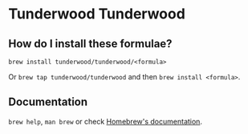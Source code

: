 # Tunderwood Tunderwood

## How do I install these formulae?

`brew install tunderwood/tunderwood/<formula>`

Or `brew tap tunderwood/tunderwood` and then `brew install <formula>`.

## Documentation

`brew help`, `man brew` or check [Homebrew's documentation](https://docs.brew.sh).
